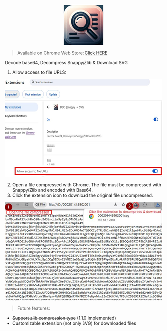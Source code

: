 <div align="center">
	<img src="./logo/logo.png">
</div>

> Available on Chrome Web Store: [Click HERE](https://chromewebstore.google.com/detail/ddd-snappy-%3E-svg/cfkblmhphbebldiikdhfddebglfbbigj?hl=en)

Decode base64, Decompress Snappy/Zlib & Download SVG

1) Allow access to file URLS:
<div align="center">
<img src="./showcase/allow_access_to_file_urls.jpg">
</div>

2) Open a file compressed with Chrome. The file must be compressed with Snappy/Zlib and encoded with Base64.
3) Click the extension icon to download the original file uncompressed.
<div align="center">
	<img src="./showcase/showcase.jpg">
</div>

> Future features:
- ~~Support zlib compression type~~ (1.1.0 implemented)
- Customizable extension (not only SVG) for downloaded files

